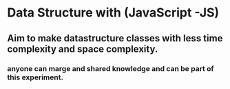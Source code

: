 # Data Structure with (JavaScript -JS)
## Aim to make datastructure classes with less time complexity and space complexity.
### anyone can marge and shared knowledge and can be part of this experiment. 
